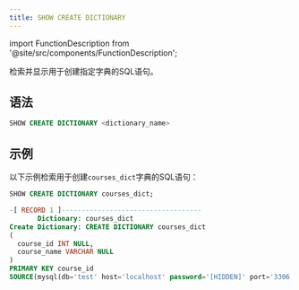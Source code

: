 ```yaml
---
title: SHOW CREATE DICTIONARY
---
```

import FunctionDescription from '@site/src/components/FunctionDescription';

<FunctionDescription description="引入或更新: v1.2.636"/>

检索并显示用于创建指定字典的SQL语句。

## 语法

```sql
SHOW CREATE DICTIONARY <dictionary_name>
```

## 示例

以下示例检索用于创建`courses_dict`字典的SQL语句：

```sql
SHOW CREATE DICTIONARY courses_dict;

-[ RECORD 1 ]-----------------------------------
       Dictionary: courses_dict
Create Dictionary: CREATE DICTIONARY courses_dict
(
  course_id INT NULL,
  course_name VARCHAR NULL
)
PRIMARY KEY course_id
SOURCE(mysql(db='test' host='localhost' password='[HIDDEN]' port='3306' table='courses' username='root'))
```